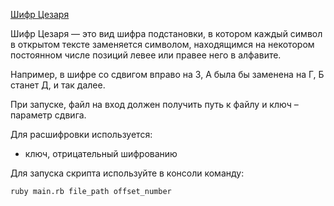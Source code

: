 [Шифр Цезаря](https://ru.wikipedia.org/wiki/%D0%A8%D0%B8%D1%84%D1%80_%D0%A6%D0%B5%D0%B7%D0%B0%D1%80%D1%8F "Википедия")

Шифр Цезаря — это вид шифра подстановки, в котором каждый символ в открытом тексте заменяется символом, находящимся на некотором постоянном числе позиций левее или правее него в алфавите.

Например, в шифре со сдвигом вправо на 3, А была бы заменена на Г, Б станет Д, и так далее.

При запуске, файл на вход должен получить путь к файлу и ключ – параметр сдвига.

Для расшифровки используется:
* ключ, отрицательный шифрованию

Для запуска скрипта используйте в консоли команду:
```
ruby main.rb file_path offset_number
```
